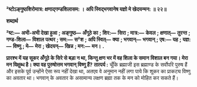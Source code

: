 **²ष्टोऽङ्गुष्ठशिरोमात्र: क्षणाद्गण्डशिलासम: ।** **अपि स्विद्भगवानेष यज्ञो मे खेदयन्मन: ॥ २२॥** 

**शब्दार्थ** 

**²ष्ट:—** **अभी-अभी देखा हुआ** **; अङ्गुष्ठ—** **अँगूठे का** **; शिर:—** **सिरा** **; मात्र:—** **केवल** **; क्षणात्—** **तुरन्त** **; गण्ड-शिला—** **विशाल** **पत्थर** **; सम:—** **स²श** **; अपि स्वित्—** **क्या** **; भगवान्—** **भगवान्** **; एष:—** **यह** **; यज्ञ:—** **विष्णु** **; मे—** **मेरा** **; खेदयन्—** **खिन्न** **; मन:—** **मन।** **.** 

**प्रारश्भ में यह सूकर अँगूठे के सिरे से बड़ा न था, किन्तु क्षण भर में वह शिला के समान** **विशाल बन गया। मेरा मन विक्षुब्ध है। क्या वह पुरुषोत्तम भगवान् विष्णु हैं?** **तात्पर्य :** चूँकि ब्रह्माजी इस ब्रह्माण्ड के सर्वोपरि पुरुष हैं और इसके पूर्व उन्होंने ऐसा रूप नहीं देखा था, अतएव वे अनुमान नहीं लगा पाये कि शूकर का प्राकट्य विष्णु का अवतार था। भगवान् के अवतार के असामान्य लक्षण ब्रह्मा तक के मन को मोहित कर सकते हैं।  